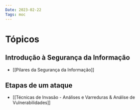 ```yaml
---
Date: 2023-02-22
Tags: moc
---
```

# Tópicos
## Introdução à Segurança da Informação
- [[Pilares da Segurança da Informação]]

## Etapas de um ataque
- [[Técnicas de Invasão - Análises e Varreduras & Análise de Vulnerabilidades]]